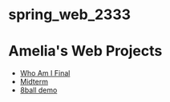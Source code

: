 # spring_web_2333
<h1>Amelia's Web Projects</h1>
<ul>
  <li><a href="whoami_final">Who Am I Final</a></li>
  <li><a href="midterm_project">Midterm</a></li>
  <li><a href="8ball_demo">8ball demo</a></li>
</ul>
